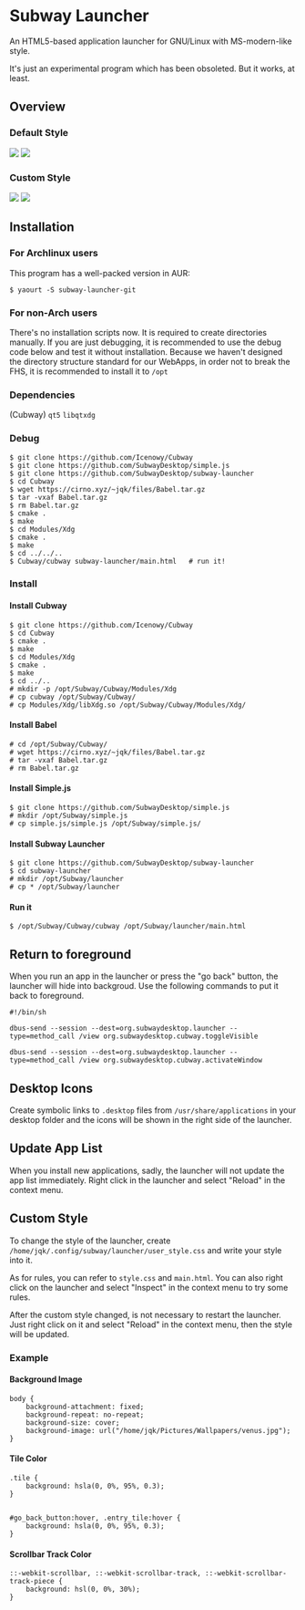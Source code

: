 # Subway Launcher

An HTML5-based application launcher for GNU/Linux with MS-modern-like style.

It's just an experimental program which has been obsoleted. But it works, at least.

## Overview

### Default Style

<img src="screenshots/default1.png" />

<img src="screenshots/default2.png" />

### Custom Style

<img src="screenshots/custom1.png" />

<img src="screenshots/custom2.png" />

## Installation

### For Archlinux users

This program has a well-packed version in AUR:

```
$ yaourt -S subway-launcher-git
```

### For non-Arch users

There's no installation scripts now. It is required to create directories manually.
If you are just debugging, it is recommended to use the debug code below and test it without installation.
Because we haven't designed the directory structure standard for our WebApps, in order not to break the FHS, it is recommended to install it to `/opt`

### Dependencies

(Cubway)
`qt5` `libqtxdg`


### Debug
```
$ git clone https://github.com/Icenowy/Cubway
$ git clone https://github.com/SubwayDesktop/simple.js
$ git clone https://github.com/SubwayDesktop/subway-launcher
$ cd Cubway
$ wget https://cirno.xyz/~jqk/files/Babel.tar.gz
$ tar -vxaf Babel.tar.gz
$ rm Babel.tar.gz
$ cmake .
$ make
$ cd Modules/Xdg
$ cmake .
$ make
$ cd ../../..
$ Cubway/cubway subway-launcher/main.html   # run it!
```

### Install

#### Install Cubway
```
$ git clone https://github.com/Icenowy/Cubway
$ cd Cubway
$ cmake .
$ make
$ cd Modules/Xdg
$ cmake .
$ make
$ cd ../..
# mkdir -p /opt/Subway/Cubway/Modules/Xdg
# cp cubway /opt/Subway/Cubway/
# cp Modules/Xdg/libXdg.so /opt/Subway/Cubway/Modules/Xdg/
```
#### Install Babel
```
# cd /opt/Subway/Cubway/
# wget https://cirno.xyz/~jqk/files/Babel.tar.gz
# tar -vxaf Babel.tar.gz
# rm Babel.tar.gz
```
#### Install Simple.js
```
$ git clone https://github.com/SubwayDesktop/simple.js
# mkdir /opt/Subway/simple.js
# cp simple.js/simple.js /opt/Subway/simple.js/
```
#### Install Subway Launcher
```
$ git clone https://github.com/SubwayDesktop/subway-launcher
$ cd subway-launcher
# mkdir /opt/Subway/launcher
# cp * /opt/Subway/launcher
```

#### Run it

```
$ /opt/Subway/Cubway/cubway /opt/Subway/launcher/main.html
```

## Return to foreground

When you run an app in the launcher or press the "go back" button, the launcher will hide into backgroud. Use the following commands to put it back to foreground.

```
#!/bin/sh

dbus-send --session --dest=org.subwaydesktop.launcher --type=method_call /view org.subwaydesktop.cubway.toggleVisible

dbus-send --session --dest=org.subwaydesktop.launcher --type=method_call /view org.subwaydesktop.cubway.activateWindow
```

## Desktop Icons

Create symbolic links to `.desktop` files from `/usr/share/applications` in your desktop folder and the icons will be shown in the right side of the launcher.

## Update App List

When you install new applications, sadly, the launcher will not update the app list immediately. Right click in the launcher and select "Reload" in the context menu.

## Custom Style

To change the style of the launcher, create `/home/jqk/.config/subway/launcher/user_style.css` and write your style into it.

As for rules, you can refer to `style.css` and `main.html`. You can also right click on the launcher and select "Inspect" in the context menu to try some rules.

After the custom style changed, is not necessary to restart the launcher. Just right click on it and select "Reload" in the context menu, then the style will be updated.

### Example

#### Background Image

```
body {
    background-attachment: fixed;
    background-repeat: no-repeat;
    background-size: cover;
    background-image: url("/home/jqk/Pictures/Wallpapers/venus.jpg");
}
```

#### Tile Color

```
.tile {
    background: hsla(0, 0%, 95%, 0.3);
}


#go_back_button:hover, .entry_tile:hover {
    background: hsla(0, 0%, 95%, 0.3);
}
```

#### Scrollbar Track Color

```
::-webkit-scrollbar, ::-webkit-scrollbar-track, ::-webkit-scrollbar-track-piece {
    background: hsl(0, 0%, 30%);
}
```
